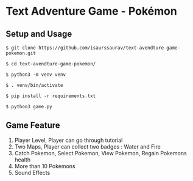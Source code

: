 # Text Adventure Game - Pokémon

## Setup and Usage

```
$ git clone https://github.com/isaurssaurav/text-avendture-game-pokemon.git

$ cd text-avendture-game-pokemon/

$ python3 -m venv venv

$ . venv/bin/activate

$ pip install -r requirements.txt 

$ python3 game.py
```

## Game Feature
1. Player Level, Player can go through tutorial
2. Two Maps, Player can collect two badges : Water and Fire
3. Catch Pokemon, Select Pokemon, View Pokemon, Regain Pokemons health
4. More than 10 Pokemons
5. Sound Effects